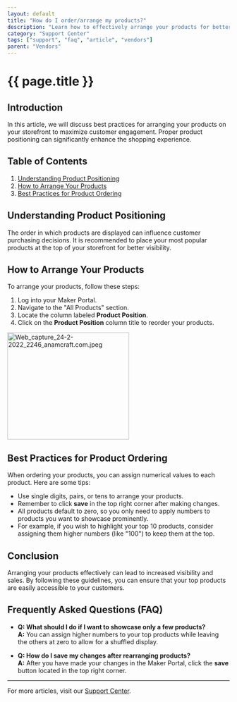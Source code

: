 ```yaml
---
layout: default
title: "How do I order/arrange my products?"
description: "Learn how to effectively arrange your products for better visibility on your storefront."
category: "Support Center"
tags: ["support", "faq", "article", "vendors"]
parent: "Vendors"
---
```


# {{ page.title }}

## Introduction

In this article, we will discuss best practices for arranging your products on your storefront to maximize customer engagement. Proper product positioning can significantly enhance the shopping experience.

## Table of Contents
1. [Understanding Product Positioning](#understanding-product-positioning)
2. [How to Arrange Your Products](#how-to-arrange-your-products)
3. [Best Practices for Product Ordering](#best-practices-for-product-ordering)

## Understanding Product Positioning

The order in which products are displayed can influence customer purchasing decisions. It is recommended to place your most popular products at the top of your storefront for better visibility. 

## How to Arrange Your Products

To arrange your products, follow these steps:

1. Log into your Maker Portal.
2. Navigate to the "All Products" section.
3. Locate the column labeled **Product Position**.
4. Click on the **Product Position** column title to reorder your products.

<p class="wysiwyg-text-align-center"><img src="https://anamcraft.zendesk.com/hc/article_attachments/4482448721303/Web_capture_24-2-2022_2246_anamcraft.com.jpeg" alt="Web_capture_24-2-2022_2246_anamcraft.com.jpeg" width="276" height="243"></p>

## Best Practices for Product Ordering

When ordering your products, you can assign numerical values to each product. Here are some tips:

- Use single digits, pairs, or tens to arrange your products.
- Remember to click **save** in the top right corner after making changes.
- All products default to zero, so you only need to apply numbers to products you want to showcase prominently.
- For example, if you wish to highlight your top 10 products, consider assigning them higher numbers (like "100") to keep them at the top.

## Conclusion

Arranging your products effectively can lead to increased visibility and sales. By following these guidelines, you can ensure that your top products are easily accessible to your customers.

## Frequently Asked Questions (FAQ)

- **Q: What should I do if I want to showcase only a few products?**  
  **A:** You can assign higher numbers to your top products while leaving the others at zero to allow for a shuffled display.

- **Q: How do I save my changes after rearranging products?**  
  **A:** After you have made your changes in the Maker Portal, click the **save** button located in the top right corner.

---

For more articles, visit our [Support Center](https://support.anamcraft.com).